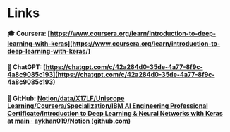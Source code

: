 

# Links
#### 🎓 Coursera: [https://www.coursera.org/learn/introduction-to-deep-learning-with-keras](https://www.coursera.org/learn/introduction-to-deep-learning-with-keras/)
#### 🤖 ChatGPT:  [https://chatgpt.com/c/42a284d0-35de-4a77-8f9c-4a8c9085c193](https://chatgpt.com/c/42a284d0-35de-4a77-8f9c-4a8c9085c193)
#### 🔗 GitHub: [Notion/data/X17LF/Uniscope Learning/Coursera/Specialization/IBM AI Engineering Professional Certificate/Introduction to Deep Learning & Neural Networks with Keras at main · aykhan019/Notion (github.com)](https://github.com/aykhan019/Notion/tree/main/data/X17LF/Uniscope%20Learning/Coursera/Specialization/IBM%20AI%20Engineering%20Professional%20Certificate/Introduction%20to%20Deep%20Learning%20%26%20Neural%20Networks%20with%20Keras)
